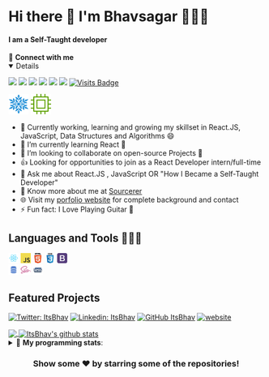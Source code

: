 # Hi there 👋 I'm Bhavsagar 👨🏽‍💻
 
#### I am a Self-Taught developer




<summary>🤝 <b>Connect with me</b></summary>
<details open>
<p align = "center">
 
[<img src ="https://img.shields.io/badge/portfolio-%23.svg?&style=for-the-badge&logo=&logoColor=white%22">](https://https://github.com/ItsBhav/)
[<img src="https://img.shields.io/badge/twitter-%231DA1F2.svg?&style=for-the-badge&logo=twitter&logoColor=white" />](https://twitter.com/ItsBhavSagar) 
[<img src="https://img.shields.io/badge/medium-%2312100E.svg?&style=for-the-badge&logo=medium&logoColor=white" />](https://medium.com)
[<img src="https://img.shields.io/badge/linkedin-%230077B5.svg?&style=for-the-badge&logo=linkedin&logoColor=white" />](https://www.linkedin.com/in/ItsBhav/)
[<img src = "https://img.shields.io/badge/instagram-%23E4405F.svg?&style=for-the-badge&logo=instagram&logoColor=white">](https://www.instagram.com//)
[<img src="https://img.shields.io/badge/facebook-%231877F2.svg?&style=for-the-badge&logo=facebook&logoColor=white" />](https://www.facebook.com/) 
[![Visits Badge](https://badges.pufler.dev/visits/ItsBhav/ItsBhav?style=for-the-badge)](https://github.com/ItsBhav)

</p>

</details>

<a href='https://archiveprogram.github.com/'><img src='https://raw.githubusercontent.com/acervenky/animated-github-badges/master/assets/acbadge.gif' width='40' height='40'></a> <a href='https://docs.github.com/en/developers'><img src='https://raw.githubusercontent.com/acervenky/animated-github-badges/master/assets/devbadge.gif' width='40' height='40'></a> 

- 🔭 Currently working, learning and growing my skillset in React.JS, JavaScript, Data Structures and Algorithms 😄 
- 🌱 I’m currently learning React 📖 
- 👯 I’m looking to collaborate on open-source Projects 📖 
- 👍 Looking for opportunities to join as a React Developer intern/full-time
- 💬 Ask me about React.JS , JavaScript OR "How I Became a Self-Taught Developer" 
- 👨 Know more about me at [Sourcerer](https://sourcerer.io/ItsBhav)
- 🌐 Visit my [porfolio website](https://bhav.dev/) for complete background and contact
- ⚡ Fun fact: I Love Playing Guitar 🎸 

## Languages and Tools 👨🏽‍💻
<code><img height="20" src="https://raw.githubusercontent.com/github/explore/80688e429a7d4ef2fca1e82350fe8e3517d3494d/topics/react/react.png"></code>
<code><img height="20" src="https://raw.githubusercontent.com/github/explore/80688e429a7d4ef2fca1e82350fe8e3517d3494d/topics/javascript/javascript.png"></code>
<code><img height="20" src="https://raw.githubusercontent.com/github/explore/80688e429a7d4ef2fca1e82350fe8e3517d3494d/topics/html/html.png"></code>
<code><img height="20" src="https://raw.githubusercontent.com/github/explore/80688e429a7d4ef2fca1e82350fe8e3517d3494d/topics/css/css.png"></code>
<code><img height="20" src="https://raw.githubusercontent.com/github/explore/80688e429a7d4ef2fca1e82350fe8e3517d3494d/topics/bootstrap/bootstrap.png"></code>  
<code><img height="20" src="https://raw.githubusercontent.com/github/explore/80688e429a7d4ef2fca1e82350fe8e3517d3494d/topics/sql/sql.png"></code>
<code><img height="20" src="https://raw.githubusercontent.com/github/explore/80688e429a7d4ef2fca1e82350fe8e3517d3494d/topics/sass/sass.png"></code>
<code><img height="20" src="https://raw.githubusercontent.com/github/explore/80688e429a7d4ef2fca1e82350fe8e3517d3494d/topics/less/less.png"></code>

## Featured Projects 

[![Twitter: ItsBhav](https://img.shields.io/twitter/follow/ItsBhav?style=social)](https://twitter.com/ItsBhavSagar)
[![Linkedin: ItsBhav](https://img.shields.io/badge/-ItsBhav-blue?style=flat-square&logo=Linkedin&logoColor=white&link=https://https://www.linkedin.com/in/itsbhav/)](https://www.linkedin.com/in/Itsbhav/)
[![GitHub ItsBhav](https://img.shields.io/github/followers/ItsBhav?label=follow&style=social)](https://github.com/ItsBhav)
[![website](https://img.shields.io/badge/PortfolioWebsite-bhav.dev-2648ff?style=flat-square&logo=google-chrome)](https://bhav.dev/)


<a href="https://github.com/ItsBhav">
  <img align="center" src="https://github-readme-stats.vercel.app/api/top-langs/?username=ItsBhav&theme=tokyonight&hide_langs_below=1" />
</a>
<a href="https://github.com/ItsBhav">
 
                                                           
 <img align="center" src="https://github-readme-stats.vercel.app/api?username=ItsBhav&show_icons=true&theme=tokyonight&line_height=27" alt="ItsBhav's github stats"/>
</a>

<details>
 
 <summary>🤖 <b>My programming stats</b>: </summary>
<br>

<!--START_SECTION:waka-->
**I'm a Night 🦉** 

```text
🌞 Morning    97 commits     ████░░░░░░░░░░░░░░░░░░░░░   16.41% 
🌆 Daytime    183 commits    ███████░░░░░░░░░░░░░░░░░░   30.96% 
🌃 Evening    217 commits    █████████░░░░░░░░░░░░░░░░   36.72% 
🌙 Night      94 commits     ████░░░░░░░░░░░░░░░░░░░░░   15.91%

```
📅 **I'm Most Productive on Saturday** 

```text
Monday       67 commits     ██░░░░░░░░░░░░░░░░░░░░░░░   11.34% 
Tuesday      82 commits     ███░░░░░░░░░░░░░░░░░░░░░░   13.87% 
Wednesday    63 commits     ██░░░░░░░░░░░░░░░░░░░░░░░   10.66% 
Thursday     95 commits     ████░░░░░░░░░░░░░░░░░░░░░   16.07% 
Friday       80 commits     ███░░░░░░░░░░░░░░░░░░░░░░   13.54% 
Saturday     103 commits    ████░░░░░░░░░░░░░░░░░░░░░   17.43% 
Sunday       101 commits    ████░░░░░░░░░░░░░░░░░░░░░   17.09%

```


📊 **This Week I Spent My Time On** 

```text
💬 Programming Languages: 
React.JS                       6 mins              █████████████████░░░░░░░░   70.11% 
JavaScript                     2 mins              ███████░░░░░░░░░░░░░░░░░░   29.89%

```

**I Mostly Code in Visual Studio Code** 

```text
VS Code.                 12 repos            █████████████████░░░░░░░░   70.59% 
React.JS                 2 repos             ███░░░░░░░░░░░░░░░░░░░░░░   11.76% 
HTML                     1 repos             █░░░░░░░░░░░░░░░░░░░░░░░░   5.88% 
CSS                      1 repos             █░░░░░░░░░░░░░░░░░░░░░░░░   5.88% 
JavaScript               1 repos             █░░░░░░░░░░░░░░░░░░░░░░░░   5.88%

```



<!--END_SECTION:waka-->

</details>


<div align="center">


### Show some ❤️ by starring some of the repositories!

</div>

    




